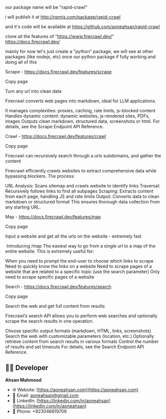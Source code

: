 our package name will be "rapid-crawl"

i will publish it at http://npmjs.com/package/rapid-crawl

and it's code will be available at https://github.com/aoneahsan/rapid-crawl

clone all the features of "https://www.firecrawl.dev/" https://docs.firecrawl.dev/

mainly for now let's just create a "python" package, we will see at other packages (like nodejs, etc) once our python package if fully working and doing all of this

Scrape - https://docs.firecrawl.dev/features/scrape

Copy page

Turn any url into clean data

Firecrawl converts web pages into markdown, ideal for LLM applications.

It manages complexities: proxies, caching, rate limits, js-blocked content
Handles dynamic content: dynamic websites, js-rendered sites, PDFs, images
Outputs clean markdown, structured data, screenshots or html.
For details, see the Scrape Endpoint API Reference.

Crawl - https://docs.firecrawl.dev/features/crawl

Copy page

Firecrawl can recursively search through a urls subdomains, and gather the content

Firecrawl efficiently crawls websites to extract comprehensive data while bypassing blockers. The process:

URL Analysis: Scans sitemap and crawls website to identify links
Traversal: Recursively follows links to find all subpages
Scraping: Extracts content from each page, handling JS and rate limits
Output: Converts data to clean markdown or structured format
This ensures thorough data collection from any starting URL.

Map - https://docs.firecrawl.dev/features/map

Copy page

Input a website and get all the urls on the website - extremely fast

​
Introducing /map
The easiest way to go from a single url to a map of the entire website. This is extremely useful for:

When you need to prompt the end-user to choose which links to scrape
Need to quickly know the links on a website
Need to scrape pages of a website that are related to a specific topic (use the search parameter)
Only need to scrape specific pages of a website
​

Search - https://docs.firecrawl.dev/features/search

Copy page

Search the web and get full content from results

Firecrawl’s search API allows you to perform web searches and optionally scrape the search results in one operation.

Choose specific output formats (markdown, HTML, links, screenshots)
Search the web with customizable parameters (location, etc.)
Optionally retrieve content from search results in various formats
Control the number of results and set timeouts
For details, see the Search Endpoint API Reference.

## 👨‍💻 Developer

**Ahsan Mahmood**

- 🌐 Website: [https://aoneahsan.com](https://aoneahsan.com)
- 📧 Email: [aoneahsan@gmail.com](mailto:aoneahsan@gmail.com)
- 💼 LinkedIn: [https://linkedin.com/in/aoneahsan](https://linkedin.com/in/aoneahsan)
- 📱 Phone: +923046619706
